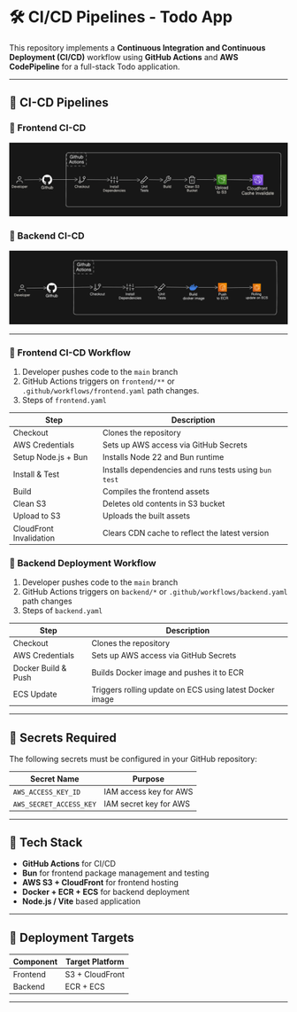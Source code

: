 # 🛠️ CI/CD Pipelines - Todo App

This repository implements a **Continuous Integration and Continuous Deployment (CI/CD)** workflow using **GitHub Actions** and **AWS CodePipeline** for a full-stack Todo application.

---

## 📸 CI-CD Pipelines

### 🧩 Frontend CI-CD

![Frontend CI/CD](/diagrams/frontend-ci-cd.png)

### 🧩 Backend CI-CD

![Backend CI/CD](/diagrams/backend-ci-cd.png)

---

### 🧱 Frontend CI-CD Workflow

1. Developer pushes code to the `main` branch
2. GitHub Actions triggers on `frontend/**` or `.github/workflows/frontend.yaml` path changes.
3. Steps of `frontend.yaml`

| Step                    | Description                                           |
| ----------------------- | ----------------------------------------------------- |
| Checkout                | Clones the repository                                 |
| AWS Credentials         | Sets up AWS access via GitHub Secrets                 |
| Setup Node.js + Bun     | Installs Node 22 and Bun runtime                      |
| Install & Test          | Installs dependencies and runs tests using `bun test` |
| Build                   | Compiles the frontend assets                          |
| Clean S3                | Deletes old contents in S3 bucket                     |
| Upload to S3            | Uploads the built assets                              |
| CloudFront Invalidation | Clears CDN cache to reflect the latest version        |

### 🧱 Backend Deployment Workflow

1. Developer pushes code to the `main` branch
2. GitHub Actions triggers on `backend/*` or `.github/workflows/backend.yaml` path changes
3. Steps of `backend.yaml`

| Step                | Description                                              |
| ------------------- | -------------------------------------------------------- |
| Checkout            | Clones the repository                                    |
| AWS Credentials     | Sets up AWS access via GitHub Secrets                    |
| Docker Build & Push | Builds Docker image and pushes it to ECR                 |
| ECS Update          | Triggers rolling update on ECS using latest Docker image |

---

## 🔐 Secrets Required

The following secrets must be configured in your GitHub repository:

| Secret Name             | Purpose                |
| ----------------------- | ---------------------- |
| `AWS_ACCESS_KEY_ID`     | IAM access key for AWS |
| `AWS_SECRET_ACCESS_KEY` | IAM secret key for AWS |

---

## 🧪 Tech Stack

- **GitHub Actions** for CI/CD
- **Bun** for frontend package management and testing
- **AWS S3 + CloudFront** for frontend hosting
- **Docker + ECR + ECS** for backend deployment
- **Node.js / Vite** based application

---

## 🚀 Deployment Targets

| Component | Target Platform |
| --------- | --------------- |
| Frontend  | S3 + CloudFront |
| Backend   | ECR + ECS       |

---
